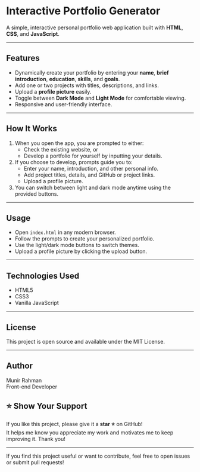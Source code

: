 # Interactive Portfolio Generator

A simple, interactive personal portfolio web application built with **HTML**, **CSS**, and **JavaScript**.

---

## Features

- Dynamically create your portfolio by entering your **name**, **brief introduction**, **education**, **skills**, and **goals**.
- Add one or two projects with titles, descriptions, and links.
- Upload a **profile picture** easily.
- Toggle between **Dark Mode** and **Light Mode** for comfortable viewing.
- Responsive and user-friendly interface.

---

## How It Works

1. When you open the app, you are prompted to either:
   - Check the existing website, or
   - Develop a portfolio for yourself by inputting your details.
2. If you choose to develop, prompts guide you to:
   - Enter your name, introduction, and other personal info.
   - Add project titles, details, and GitHub or project links.
   - Upload a profile picture.
3. You can switch between light and dark mode anytime using the provided buttons.

---

## Usage

- Open `index.html` in any modern browser.
- Follow the prompts to create your personalized portfolio.
- Use the light/dark mode buttons to switch themes.
- Upload a profile picture by clicking the upload button.

---

## Technologies Used

- HTML5
- CSS3
- Vanilla JavaScript

---

## License

This project is open source and available under the MIT License.

---

## Author
Munir Rahman  
Front-end Developer

## ⭐️ Show Your Support

If you like this project, please give it a **star ⭐** on GitHub!  
It helps me know you appreciate my work and motivates me to keep improving it. Thank you!

---

If you find this project useful or want to contribute, feel free to open issues or submit pull requests!
